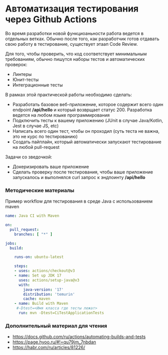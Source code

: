 # Автоматизация тестирования через Github Actions
Во время разработки новой функциоаньности работа ведется в отдельных ветках. Обычно после того, как разработчик готов отдавать свою работу в тестирование, существует этаап Code Review.

Для того, чтобы проверить, что код соответствует минимальным требованиям, обычно пишутся наборы тестов и автоматических проверок:
- Линтеры
- Юнит-тесты
- Интеграционные тесты

В рамках этой практической работы необходимо сделать:
- Разработать базовое веб-приложение, которое содержит всего один endpoint **/api/hello** и который возврщает статус 200. Разработка ведется на любом языке программирования 
- Подключить тесты к вашему приложению (JUnit в случае Java/Kotlin, Jest в случае JS, etc)
- Написать всего один тест, чтобы он проходил (суть теста не важна, это не курс по тестированию)
- Создать пайплайн, который автоматически запускают тестирование на любой pull-request

Задачи со зведочкой:
- Докеризировать ваше приложение
- Сделать проверку после тестирования, чтобы ваше приложение запускалось и выполнялся curl запрос к эндпоинту **/api/hello**

### Методические материалы

Пример workflow для тестирования в среде Java с использованием maven

```yaml
name: Java CI with Maven

on:
  pull_request:
    branches: [ "*" ]

jobs:
  build:

    runs-on: ubuntu-latest

    steps:
    - uses: actions/checkout@v3
    - name: Set up JDK 17
      uses: actions/setup-java@v3
      with:
        java-version: '17'
        distribution: 'temurin'
        cache: maven
    - name: Build with Maven
     #-Dtest=<Имя класса где тесты лежат>
      run: mvn -Dtest=CiTestApplicationTests
```

### Дополнительный материал для чтения
- https://docs.github.com/ru/actions/automating-builds-and-tests
- https://page.hyoo.ru/#!=qu79jm_7nbdan
- https://habr.com/ru/articles/81226/